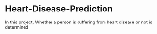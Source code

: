 # Heart-Disease-Prediction
In this project, Whether a person is suffering from heart disease or not is determined
